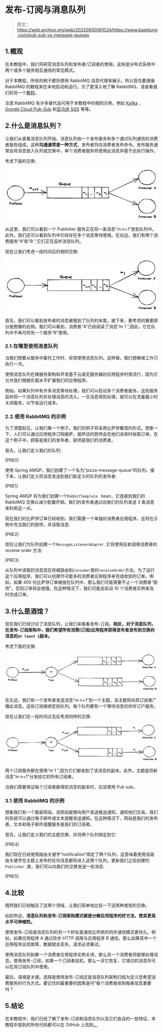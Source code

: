 # 发布-订阅与消息队列

> 原文：<https://web.archive.org/web/20220930061024/https://www.baeldung.com/pub-sub-vs-message-queues>

## 1.概观

在本教程中，我们将研究消息队列和发布者/订阅者的使用。这些是分布式系统中两个或多个服务相互通信的常见模式。

对于本教程，所有的例子都将使用 RabbitMQ 消息代理来展示，所以首先要遵循 RabbitMQ 的教程来在本地启动和运行。为了更深入地了解 RabbitMQ，请查看我们的另一个[教程](/web/20220930021852/https://www.baeldung.com/rabbitmq)。

注意:RabbitMQ 有许多替代品可用于本教程中的相同示例，例如 [Kafka](https://web.archive.org/web/20220930021852/https://kafka.apache.org/) 、 [Google Cloud Pub-Sub](https://web.archive.org/web/20220930021852/https://cloud.google.com/pubsub) 和[亚马逊 SQS](https://web.archive.org/web/20220930021852/https://aws.amazon.com/sqs/) 等等。

## 2.什么是消息队列？

让我们从查看消息队列开始。消息队列由一个发布服务和多个通过队列通信的消费者服务组成。这种**沟通通常是一种方式**，发布者将向消费者发布命令。发布服务通常会将消息放入队列或交换中，单个消费者服务将使用此消息并基于此执行操作。

考虑下面的交换:

[![](img/66e9e9651dd465890c8a54f4c469167c.png)](/web/20220930021852/https://www.baeldung.com/wp-content/uploads/2021/07/1-1.png)

从这里，我们可以看到一个 Publisher 服务正在将一条消息“m n+1”放到队列中。此外，我们还可以看到队列中已经存在多个消息等待使用。在右边，我们有两个消费服务“A”和“B ”,它们正在监听消息队列。

现在让我们考虑一段时间后的相同交换:

[![](img/53929dbc17c8bbc0cb4846565ed394d9.png)](/web/20220930021852/https://www.baeldung.com/wp-content/uploads/2021/07/2-1.png)

首先，我们可以看到发布者的消息被推到了队列的末尾。接下来，要考虑的重要部分是图像的右侧。我们可以看到，消费者“A”已经阅读了消息“m 1 ”,因此，它在队列中不再可供另一个服务“B”使用。

### 2.1.在哪里使用消息队列

当我们想要从服务中委托工作时，经常使用消息队列。这样做，我们想确保工作只执行一次。

使用消息队列在微服务架构和开发基于云或无服务器的应用程序时很流行，因为它允许我们根据负载水平扩展我们的应用程序。

例如，如果队列中有许多消息等待处理，我们可以启动多个消费者服务，这些服务监听同一个消息队列并处理消息的流入。一旦消息得到处理，就可以在流量最小时关闭服务，以节省运行成本。

### 2.2.使用 RabbitMQ 的示例

为了清楚起见，让我们看一个例子。我们的例子将采用比萨饼餐馆的形式。想象一下，人们可以通过应用程序订购披萨，披萨店的厨师会在他们进来时收取订单。在这个例子中，顾客是我们的发布者，厨师是我们的消费者。

首先，让我们定义我们的队列:

[PRE0]

使用 Spring AMQP，我们创建了一个名为“pizza-message-queue”的队列。接下来，让我们定义将消息发送到我们新定义的队列的发布者:

[PRE1]

Spring AMQP 将为我们创建一个`RabbitTemplate ` bean，它连接到我们的 RabbitMQ 交换以减少配置开销。我们的发布者通过向我们的队列发送 3 条消息来利用这一点。

现在我们的比萨饼订单已经收到，我们需要一个单独的消费者应用程序。这将在示例中充当我们的厨师，并读取消息:

[PRE2]

现在让我们为队列创建一个`MessageListenerAdapter` ,它将使用反射调用消费者的 receive order 方法:

[PRE3]

从队列中读取的消息现在将被路由到`Consumer`类的`receiveOrder`方法。为了运行这个应用程序，我们可以创建尽可能多的消费者应用程序来完成收到的订单。例如，如果 400 份比萨饼订单被放在队列中，那么我们可能需要不止一个消费者“厨师”，否则订单将会很慢。在这种情况下，我们可能会启动 10 个消费者实例来及时完成订单。

## 3.什么是酒馆？

现在我们已经讨论了消息队列，让我们来看看发布-订阅。**相反，对于消息队列，在发布-订阅架构中，我们希望所有消费(订阅)应用程序获得发布者发布到交换的消息的`at least 1`副本。**

考虑下面的交换:

[![](img/9babbb3ebd52c4a6567753d89acd3f38.png)](/web/20220930021852/https://www.baeldung.com/wp-content/uploads/2021/07/3-1.png)

在左边，我们有一个发布者发送消息“m n+1”到一个主题。该主题将向其订阅者广播此消息。这些订阅被绑定到队列。每个队列都有一个等待消息的侦听订户服务。

现在让我们在一段时间过去后考虑同样的交换:

[![](img/290bb4288e76cc446b86c6e3121a8550.png)](/web/20220930021852/https://www.baeldung.com/wp-content/uploads/2021/07/4.png)

两个订阅服务都在使用“m 1 ”,因为它们都收到了该消息的副本。此外，主题是将新消息“m n+1”分发给它的所有订阅者。

当我们需要保证每个订阅者都得到消息的副本时，应该使用 Pub sub。

### 3.1.使用 RabbitMQ 的示例

想象我们有一个服装网站。该网站能够向用户发送推送通知，通知他们交易。我们的系统可以通过电子邮件或文本提醒发送通知。在这种情况下，网站是我们的发布者，文本和电子邮件提醒服务是我们的订阅者。

首先，让我们定义我们的主题交换，并将两个队列绑定到它:

[PRE4]

我们现在已经使用路由关键字“notification”绑定了两个队列，这意味着使用该路由关键字在主题上发布的任何消息都将进入这两个队列。更新我们之前创建的`Publisher `类，我们可以向我们的交换发送一些消息:

[PRE5]

## 4.比较

既然我们已经触及了这两个领域，让我们简单地比较一下这两种类型的交换。

如前所述，**消息队列和发布-订阅架构模式都是分解应用程序的好方法，使其更具水平可伸缩性。**

使用发布-订阅或消息队列的另一个好处是通信比传统的同步通信模式更持久。例如，如果应用程序 A 通过异步 HTTP 调用与应用程序 B 通信，那么如果其中一个应用程序出现故障，数据就会丢失，请求必须重试。

使用消息队列如果一个消费者应用程序实例关闭，那么另一个消费者将能够处理消息。使用发布-订阅，如果一个订阅者宕机，那么一旦它恢复，它错过的消息将可以在其订阅队列中使用。

最后，语境是关键。选择是使用发布-订阅还是消息队列架构归结为定义您希望消费服务的行为方式。要记住的最重要的因素是问“每个消费者收到每条信息重要吗？

## 5.结论

在本教程中，我们已经了解了发布-订阅和消息队列以及它们各自的一些特征。本教程中提到的所有代码都可以在 GitHub 上找到[。](https://web.archive.org/web/20220930021852/https://github.com/eugenp/tutorials/tree/master/rabbitmq)